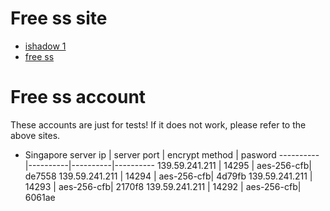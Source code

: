 # Free ss site
- [ishadow 1](https://t.netflybit.top)
- [free ss](https://pic.netflybit.top)

# Free ss account
These accounts are just for tests! If it does not work, please refer to the above sites.

- Singapore
server ip | server port | encrypt method | pasword 
----------|----------|----------|----------
139.59.241.211 | 14295 | aes-256-cfb| de7558
139.59.241.211 | 14294 | aes-256-cfb| 4d79fb
139.59.241.211 | 14293 | aes-256-cfb| 2170f8
139.59.241.211 | 14292 | aes-256-cfb| 6061ae
